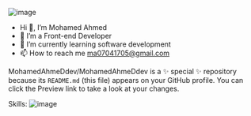 
![image](https://user-images.githubusercontent.com/92859355/198895807-58e0f12f-f410-43e9-a666-9e26bd7e1728.png)




- Hi 👋, I’m Mohamed Ahmed
- 👀 I’m a Front-end Developer
- 🌱 I’m currently learning software development
- 📫 How to reach me  ma07041705@gmail.com 


MohamedAhmeDdev/MohamedAhmeDdev is a ✨ special ✨ repository because its `README.md` (this file) appears on your GitHub profile.
You can click the Preview link to take a look at your changes.

  Skills:
![image](https://raw.githubusercontent.com/danielcranney/readme-generator/main/public/icons/skills/javascript-colored.svg)


